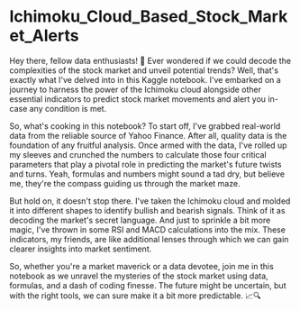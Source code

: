 # Ichimoku_Cloud_Based_Stock_Market_Alerts

Hey there, fellow data enthusiasts! 👋 Ever wondered if we could decode the complexities of the stock market and unveil potential trends? Well, that's exactly what I've delved into in this Kaggle notebook. I've embarked on a journey to harness the power of the Ichimoku cloud alongside other essential indicators to predict stock market movements and alert you in-case any condition is met.

So, what's cooking in this notebook? To start off, I've grabbed real-world data from the reliable source of Yahoo Finance. After all, quality data is the foundation of any fruitful analysis. Once armed with the data, I've rolled up my sleeves and crunched the numbers to calculate those four critical parameters that play a pivotal role in predicting the market's future twists and turns. Yeah, formulas and numbers might sound a tad dry, but believe me, they're the compass guiding us through the market maze.

But hold on, it doesn't stop there. I've taken the Ichimoku cloud and molded it into different shapes to identify bullish and bearish signals. Think of it as decoding the market's secret language. And just to sprinkle a bit more magic, I've thrown in some RSI and MACD calculations into the mix. These indicators, my friends, are like additional lenses through which we can gain clearer insights into market sentiment.

So, whether you're a market maverick or a data devotee, join me in this notebook as we unravel the mysteries of the stock market using data, formulas, and a dash of coding finesse. The future might be uncertain, but with the right tools, we can sure make it a bit more predictable. 📈🔍
